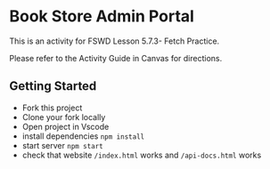 # Book Store Admin Portal

This is an activity for FSWD Lesson 5.7.3- Fetch Practice.

Please refer to the Activity Guide in Canvas for directions.

## Getting Started
- Fork this project
- Clone your fork locally
- Open project in Vscode
- install dependencies
`npm install`
- start server
`npm start`
- check that website `/index.html` works and `/api-docs.html` works